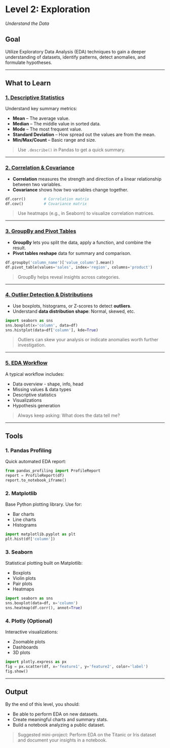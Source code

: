 # Level 2: Exploration

_Understand the Data_

## Goal
Utilize Exploratory Data Analysis (EDA) techniques to gain a deeper understanding of datasets, identify patterns, detect anomalies, and formulate hypotheses.

---

## What to Learn

### [1. Descriptive Statistics](https://github.com/Tanu-N-Prabhu/Python/blob/master/Data%20Analysis/Level%202/descriptive_statistics.ipynb)
Understand key summary metrics:
- **Mean** – The average value.
- **Median** – The middle value in sorted data.
- **Mode** – The most frequent value.
- **Standard Deviation** – How spread out the values are from the mean.
- **Min/Max/Count** – Basic range and size.

> Use `.describe()` in Pandas to get a quick summary.

---

### [2. Correlation & Covariance](https://github.com/Tanu-N-Prabhu/Python/blob/master/Data%20Analysis/Level%202/correlation_covariance.ipynb)
- **Correlation** measures the strength and direction of a linear relationship between two variables.
- **Covariance** shows how two variables change together.

```python
df.corr()        # Correlation matrix
df.cov()         # Covariance matrix
```

> Use heatmaps (e.g., in Seaborn) to visualize correlation matrices.

---

### [3. GroupBy and Pivot Tables](https://github.com/Tanu-N-Prabhu/Python/blob/master/Data%20Analysis/Level%202/groupby_and_pivot_tables.ipynb)

- **GroupBy** lets you split the data, apply a function, and combine the result.
- **Pivot tables reshape** data for summary and comparison.

```python
df.groupby('column_name')['value_column'].mean()
df.pivot_table(values='sales', index='region', columns='product')
```

> GroupBy helps reveal insights across categories.

---

### [4. Outlier Detection & Distributions]()
- Use boxplots, histograms, or Z-scores to detect **outliers**.
- Understand **data distribution shape**: Normal, skewed, etc.


```python
import seaborn as sns
sns.boxplot(x='column', data=df)
sns.histplot(data=df['column'], kde=True)
```

> Outliers can skew your analysis or indicate anomalies worth further investigation.

---

### [5. EDA Workflow]()
A typical workflow includes:

- Data overview - shape, info, head
- Missing values & data types
- Descriptive statistics
- Visualizations
- Hypothesis generation

> Always keep asking: What does the data tell me?

---

## Tools
### 1. Pandas Profiling
Quick automated EDA report:

```python
from pandas_profiling import ProfileReport
report = ProfileReport(df)
report.to_notebook_iframe()
```

### 2. Matplotlib
Base Python plotting library. Use for:

- Bar charts
- Line charts
- Histograms

```python
import matplotlib.pyplot as plt
plt.hist(df['column'])
```


### 3. Seaborn
Statistical plotting built on Matplotlib:

- Boxplots
- Violin plots
- Pair plots
- Heatmaps

```python
import seaborn as sns
sns.boxplot(data=df, x='column')
sns.heatmap(df.corr(), annot=True)
```

### 4. Plotly (Optional)
Interactive visualizations:

- Zoomable plots
- Dashboards
- 3D plots

```python
import plotly.express as px
fig = px.scatter(df, x='feature1', y='feature2', color='label')
fig.show()
```

---


## Output
By the end of this level, you should:

- Be able to perform EDA on new datasets.
- Create meaningful charts and summary stats.
- Build a notebook analyzing a public dataset.

> Suggested mini-project: Perform EDA on the Titanic or Iris dataset and document your insights in a notebook.
